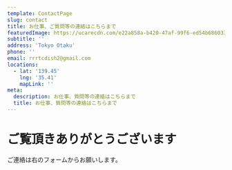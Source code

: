 ```yaml
---
template: ContactPage
slug: contact
title: お仕事、ご質問等の連絡はこちらまで
featuredImage: https://ucarecdn.com/e22a858a-b420-47af-99f6-ed54b6860333/
subtitle: ''
address: 'Tokyo Otaku'
phone: ''
email: rrrtcdish2@gmail.com
locations:
  - lat: '139.45'
    lng: '35.41'
    mapLink: ''
meta:
  description: お仕事、質問等の連絡はこちらまで
  title: お仕事、質問等の連絡はこちらまで
---
```


# ご覧頂きありがとうございます

ご連絡は右のフォームからお願いします。
